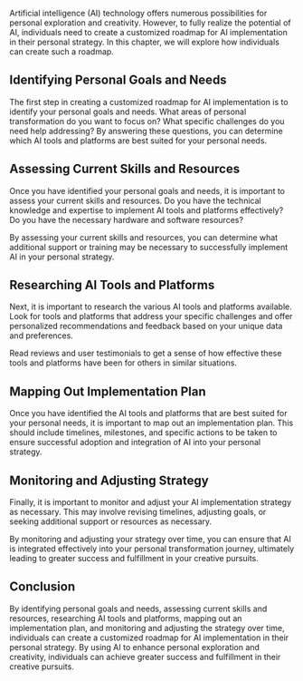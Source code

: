 
Artificial intelligence (AI) technology offers numerous possibilities for personal exploration and creativity. However, to fully realize the potential of AI, individuals need to create a customized roadmap for AI implementation in their personal strategy. In this chapter, we will explore how individuals can create such a roadmap.

Identifying Personal Goals and Needs
------------------------------------

The first step in creating a customized roadmap for AI implementation is to identify your personal goals and needs. What areas of personal transformation do you want to focus on? What specific challenges do you need help addressing? By answering these questions, you can determine which AI tools and platforms are best suited for your personal needs.

Assessing Current Skills and Resources
--------------------------------------

Once you have identified your personal goals and needs, it is important to assess your current skills and resources. Do you have the technical knowledge and expertise to implement AI tools and platforms effectively? Do you have the necessary hardware and software resources?

By assessing your current skills and resources, you can determine what additional support or training may be necessary to successfully implement AI in your personal strategy.

Researching AI Tools and Platforms
----------------------------------

Next, it is important to research the various AI tools and platforms available. Look for tools and platforms that address your specific challenges and offer personalized recommendations and feedback based on your unique data and preferences.

Read reviews and user testimonials to get a sense of how effective these tools and platforms have been for others in similar situations.

Mapping Out Implementation Plan
-------------------------------

Once you have identified the AI tools and platforms that are best suited for your personal needs, it is important to map out an implementation plan. This should include timelines, milestones, and specific actions to be taken to ensure successful adoption and integration of AI into your personal strategy.

Monitoring and Adjusting Strategy
---------------------------------

Finally, it is important to monitor and adjust your AI implementation strategy as necessary. This may involve revising timelines, adjusting goals, or seeking additional support or resources as necessary.

By monitoring and adjusting your strategy over time, you can ensure that AI is integrated effectively into your personal transformation journey, ultimately leading to greater success and fulfillment in your creative pursuits.

Conclusion
----------

By identifying personal goals and needs, assessing current skills and resources, researching AI tools and platforms, mapping out an implementation plan, and monitoring and adjusting the strategy over time, individuals can create a customized roadmap for AI implementation in their personal strategy. By using AI to enhance personal exploration and creativity, individuals can achieve greater success and fulfillment in their creative pursuits.
